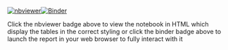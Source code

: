 [![nbviewer](https://img.shields.io/badge/view%20on-nbviewer-brightgreen.svg)](https://nbviewer.jupyter.org/github/AIforGoodSimulator/compartmental-model/blob/master/Visualisation/COVID19%20report%20Moria%20V1.ipynb)[![Binder](https://mybinder.org/badge_logo.svg)](https://mybinder.org/v2/gh/AIforGoodSimulator/compartmental-model/master?filepath=Visualisation%2FCOVID19%20report%20Moria%20V1.ipynb)

Click the nbviewer badge above to view the notebook in HTML which display the tables in the correct styling or click the binder badge above to launch the report in your web browser to fully interact with it